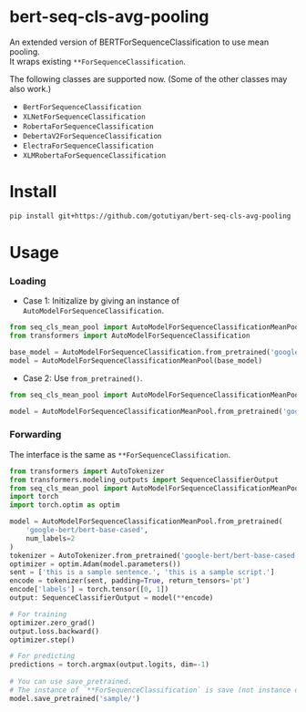 # bert-seq-cls-avg-pooling
An extended version of BERTForSequenceClassification to use mean pooling.  
It wraps existing `**ForSequenceClassification`.

The following classes are supported now. (Some of the other classes may also work.)
- `BertForSequenceClassification`
- `XLNetForSequenceClassification`
- `RobertaForSequenceClassification`
- `DebertaV2ForSequenceClassification`
- `ElectraForSequenceClassification`
- `XLMRobertaForSequenceClassification`

# Install
```sh
pip install git+https://github.com/gotutiyan/bert-seq-cls-avg-pooling
```

# Usage

### Loading
- Case 1: Initizalize by giving an instance of `AutoModelForSequenceClassification`.

```python
from seq_cls_mean_pool import AutoModelForSequenceClassificationMeanPool
from transformers import AutoModelForSequenceClassification

base_model = AutoModelForSequenceClassification.from_pretrained('google-bert/bert-base-uncased')
model = AutoModelForSequenceClassificationMeanPool(base_model)
```

- Case 2: Use `from_pretrained()`.

```python
from seq_cls_mean_pool import AutoModelForSequenceClassificationMeanPool

model = AutoModelForSequenceClassificationMeanPool.from_pretrained('google-bert/bert-base-uncased')
```

### Forwarding
The interface is the same as `**ForSequenceClassification`.

```python
from transformers import AutoTokenizer
from transformers.modeling_outputs import SequenceClassifierOutput
from seq_cls_mean_pool import AutoModelForSequenceClassificationMeanPool
import torch
import torch.optim as optim

model = AutoModelForSequenceClassificationMeanPool.from_pretrained(
    'google-bert/bert-base-cased',
    num_labels=2
)
tokenizer = AutoTokenizer.from_pretrained('google-bert/bert-base-cased')
optimizer = optim.Adam(model.parameters())
sent = ['this is a sample sentence.', 'this is a sample script.']
encode = tokenizer(sent, padding=True, return_tensors='pt')
encode['labels'] = torch.tensor([0, 1])
output: SequenceClassifierOutput = model(**encode)

# For training
optimizer.zero_grad()
output.loss.backward()
optimizer.step()

# For predicting
predictions = torch.argmax(output.logits, dim=-1)
    
# You can use save_pretrained.
# The instance of `**ForSequenceClassification` is save (not instance of `AutoModelForSequenceClassificationMeanPool`). 
model.save_pretrained('sample/')
```